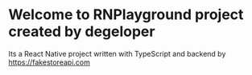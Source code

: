 # Welcome to RNPlayground project created by degeloper
Its a React Native project written with TypeScript and backend by https://fakestoreapi.com

